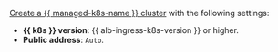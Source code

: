 [Create a {{ managed-k8s-name }} cluster](../../managed-kubernetes/operations/kubernetes-cluster/kubernetes-cluster-create.md) with the following settings:

* **{{ k8s }} version**: {{ alb-ingress-k8s-version }} or higher.
* **Public address**: `Auto`.